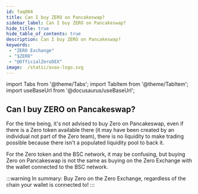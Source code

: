 ```yaml
---
id: faq004
title: Can I buy ZERO on Pancakeswap?
sidebar_label: Can I buy ZERO on Pancakeswap?
hide_title: true
hide_table_of_contents: true
description: Can I buy ZERO on Pancakeswap?
keywords:
 - "ZERO Exchange"
 - "$ZERO"
 - "@OfficialZeroDEX"
image:  /static/avax-logo.svg
---
```


import Tabs from '@theme/Tabs';
import TabItem from '@theme/TabItem';
import useBaseUrl from '@docusaurus/useBaseUrl';

## Can I buy ZERO on Pancakeswap?

For the time being, it's not advised to buy Zero on Pancakeswap, even if there is a Zero token available there (it may have been created by an individual not part of the Zero team), there is no liquidity to make trading possible because there isn't a populated liquidity pool to back it.   

For the Zero token and the BSC network, it may be confusing, but buying Zero on Pancakeswap is not the same as buying on the Zero Exchange with the wallet connected to the BSC network.

:::warning
In summary: Buy Zero on the Zero Exchange, regardless of the chain your wallet is connected to!
:::
